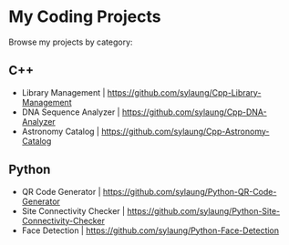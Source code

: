 # My Coding Projects

Browse my projects by category:

## C++

- Library Management | https://github.com/sylaung/Cpp-Library-Management
- DNA Sequence Analyzer | https://github.com/sylaung/Cpp-DNA-Analyzer
- Astronomy Catalog | https://github.com/sylaung/Cpp-Astronomy-Catalog

## Python

- QR Code Generator | https://github.com/sylaung/Python-QR-Code-Generator
- Site Connectivity Checker | https://github.com/sylaung/Python-Site-Connectivity-Checker
- Face Detection | https://github.com/sylaung/Python-Face-Detection
  
